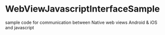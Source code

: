 # WebViewJavascriptInterfaceSample
sample code for communication between Native web views Android &amp; iOS and javascript
